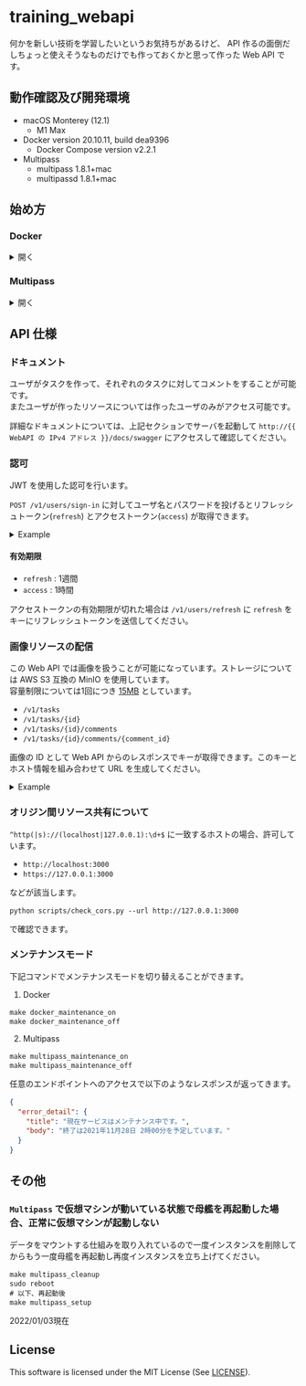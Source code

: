 # training_webapi

何かを新しい技術を学習したいというお気持ちがあるけど、 API 作るの面倒だしちょっと使えそうなものだけでも作っておくかと思って作った Web API です。

## 動作確認及び開発環境

- macOS Monterey (12.1)
  - M1 Max
- Docker version 20.10.11, build dea9396
  - Docker Compose version v2.2.1
- Multipass
  - multipass   1.8.1+mac
  - multipassd  1.8.1+mac

## 始め方

### Docker

<details>

<summary>開く</summary>

1. Docker をインストールしてください

```shell
brew install --cask docker
```

2. 立ち上げます

すでにこのリポジトリがローカルにクローンもしくはダウンロードされているとします。

```shell
make docker_setup
```

しばらくするとプロンプトが現れるので

```shell
docker compose logs -f backend
```

と入力して

```text
training_backend  | 184 static files copied to '/app/staticfiles'.
training_backend  | [2021-11-23 14:51:07 +0000] [52] [INFO] Starting gunicorn 20.1.0
training_backend  | [2021-11-23 14:51:07 +0000] [52] [INFO] Listening at: unix:tmp/gunicorn.sock (52)
training_backend  | [2021-11-23 14:51:07 +0000] [52] [INFO] Using worker: eventlet
training_backend  | [2021-11-23 14:51:07 +0000] [55] [INFO] Booting worker with pid: 55
```

上記のような表示が出るまで待ってください。上記のような表示が出たら control + C で抜け出して大丈夫です！

`http://127.0.0.1` でアクセス可能です。  
それではがんばりましょう！

</details>

### Multipass

<details>

<summary>開く</summary>

1. multipass をインストールしてください

```shell
brew install --cask multipass
```

2. ディスクへのアクセス許可

「システム環境設定」アプリから「セキュリティとプライバシー」を開き以下の画像のように設定してください。  
`multipassd` の項目が見つからない場合はプラスボタンを押して `/Library/Application Support/com.canonical.multipass/bin/multipassd` を追加してください。

![multipass_security_privacy](./multipassfiles/_assets/multipass_security_privacy.png)

3. 立ち上げます

すでにこのリポジトリがローカルにクローンもしくはダウンロードされているとします。

```shell
make multipass_setup
```

```text
184 static files copied to '/home/ubuntu/training_webapi/staticfiles'.
Created symlink /etc/systemd/system/multi-user.target.wants/gunicorn.service → /etc/systemd/system/gunicorn.service.
multipass info training
Name:           training
State:          Running
IPv4:           192.168.64.3
Release:        Ubuntu 20.04.3 LTS
Image hash:     f83575f6791e (Ubuntu 20.04 LTS)
Load:           2.64 1.53 0.63
Disk usage:     3.5G out of 9.5G
Memory usage:   331.3M out of 974.8M
Mounts:         /path/to/training_webapi => /home/ubuntu/training_webapi
                    UID map: 501:default
                    GID map: 20:default
```

上記のような表示が出るまで待ってください。  
最後に表示された `IPv4` のアドレスでアクセスが可能です。(上の例では: `http://192.168.64.3` )  
それではがんばりましょう！

</details>

## API 仕様

### ドキュメント

ユーザがタスクを作って、それぞれのタスクに対してコメントをすることが可能です。  
またユーザが作ったリソースについては作ったユーザのみがアクセス可能です。

詳細なドキュメントについては、上記セクションでサーバを起動して `http://{{ WebAPI の IPv4 アドレス }}/docs/swagger` にアクセスして確認してください。

### 認可

JWT を使用した認可を行います。

`POST /v1/users/sign-in` に対してユーザ名とパスワードを投げるとリフレッシュトークン(`refresh`) とアクセストークン(`access`) が取得できます。

<details>
<summary>Example</summary>

```shell
curl -X POST http://127.0.0.1/v1/users/sign-in \
     -H "Content-Type: application/json" \
     -H "Accept: application/json" \
     -d "{\"username\": \"sample-username\", \"password\": \"super-secret-password\"}"
```
</details>

#### 有効期限

- `refresh` : 1週間
- `access` : 1時間

アクセストークンの有効期限が切れた場合は `/v1/users/refresh` に `refresh` をキーにリフレッシュトークンを送信してください。

### 画像リソースの配信

この Web API では画像を扱うことが可能になっています。ストレージについては AWS S3 互換の MinIO を使用しています。  
容量制限については1回につき [15MB](dockerfiles/files/default.config#L9) としています。

- `/v1/tasks`
- `/v1/tasks/{id}`
- `/v1/tasks/{id}/comments`
- `/v1/tasks/{id}/comments/{comment_id}`

画像の ID として Web API からのレスポンスでキーが取得できます。このキーとホスト情報を組み合わせて URL を生成してください。

<details>
<summary>Example</summary>

Web API から以下のように返ってきたら

```text
training-store/images/e0b92214/8b69/4281/bcf6/67a7c4e88c90/83d34abb1fb5c77c0855ccae94fca4a9d74d4129.png
```

1. Docker

Web API が起動しているマシンの IP アドレスが `192.168.100.32` であるなら

```text
http://192.168.100.32:9000/training-store/images/e0b92214/8b69/4281/bcf6/67a7c4e88c90/83d34abb1fb5c77c0855ccae94fca4a9d74d4129.png
```

2. Multipass

```shell
multipass info training
```

で表示される `IPv4` アドレスが `192.168.64.3` であるなら

```text
http://192.168.64.3:9000/training-store/images/e0b92214/8b69/4281/bcf6/67a7c4e88c90/83d34abb1fb5c77c0855ccae94fca4a9d74d4129.png
```

上記のようにしてください。

</details>

### オリジン間リソース共有について

`^http(|s)://(localhost|127.0.0.1):\d+$` に一致するホストの場合、許可しています。

- `http://localhost:3000`
- `https://127.0.0.1:3000`

などが該当します。

```shell
python scripts/check_cors.py --url http://127.0.0.1:3000
```

で確認できます。

### メンテナンスモード

下記コマンドでメンテナンスモードを切り替えることができます。

1. Docker

```shell
make docker_maintenance_on
make docker_maintenance_off
```

2. Multipass

```shell
make multipass_maintenance_on
make multipass_maintenance_off
```

任意のエンドポイントへのアクセスで以下のようなレスポンスが返ってきます。

```json
{
  "error_detail": {
    "title": "現在サービスはメンテナンス中です。",
    "body": "終了は2021年11月28日 2時00分を予定しています。"
  }
}
```

## その他

### `Multipass` で仮想マシンが動いている状態で母艦を再起動した場合、正常に仮想マシンが起動しない

データをマウントする仕組みを取り入れているので一度インスタンスを削除してからもう一度母艦を再起動し再度インスタンスを立ち上げてください。

```shell
make multipass_cleanup
sudo reboot
# 以下、再起動後
make multipass_setup
```

2022/01/03現在

## License

This software is licensed under the MIT License (See [LICENSE](LICENSE)).
